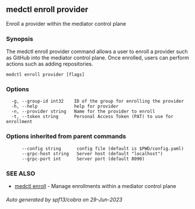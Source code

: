 ## medctl enroll provider

Enroll a provider within the mediator control plane

### Synopsis

The medctl enroll provider command allows a user to enroll a provider
such as GitHub into the mediator control plane. Once enrolled, users can perform
actions such as adding repositories.

```
medctl enroll provider [flags]
```

### Options

```
  -g, --group-id int32    ID of the group for enrolling the provider
  -h, --help              help for provider
  -n, --provider string   Name for the provider to enroll
  -t, --token string      Personal Access Token (PAT) to use for enrollment
```

### Options inherited from parent commands

```
      --config string      config file (default is $PWD/config.yaml)
      --grpc-host string   Server host (default "localhost")
      --grpc-port int      Server port (default 8090)
```

### SEE ALSO

* [medctl enroll](medctl_enroll.md)	 - Manage enrollments within a mediator control plane

###### Auto generated by spf13/cobra on 29-Jun-2023
